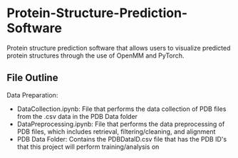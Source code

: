 # Protein-Structure-Prediction-Software

Protein structure prediction software that allows users to visualize predicted protein structures through the use of
OpenMM and PyTorch.

## File Outline

Data Preparation:

- DataCollection.ipynb: File that performs the data collection of PDB files from the .csv data in the PDB Data folder
- DataPreprocessing.ipynb: File that performs the data preprocessing of PDB files, which includes retrieval,
  filtering/cleaning, and alignment
- PDB Data Folder: Contains the PDBDataID.csv file that has the PDB ID's that this project will perform
  training/analysis on
